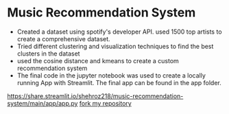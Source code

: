 # Music Recommendation System
+ Created a dataset using spotify's developer API. used 1500 top artists to create a comprehensive dataset.
+ Tried different clustering and visualization techniques to find the best clusters in the dataset
+ used the cosine distance and kmeans to create a custom recommendation system
+ The final code in the jupyter notebook was used to create a locally running App with Streamlit. The final app can be found in the app folder.


https://share.streamlit.io/shehroz218/music-recommendation-system/main/app/app.py
[fork my repository](https://github.com/user/repository/fork)
